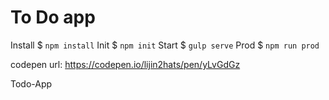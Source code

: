 
# To Do app

Install $ `npm install`
Init $  `npm init`
Start $ `gulp serve`
Prod $ `npm run prod`

codepen url: https://codepen.io/lijin2hats/pen/yLvGdGz

Todo-App
